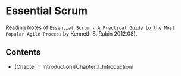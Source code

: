 # Essential Scrum
Reading Notes of `Essential Scrum - A Practical Guide to the Most Popular Agile Process` by Kenneth S. Rubin 2012.08).

## Contents
* (Chapter 1: Introduction)[Chapter_1_Introduction]
